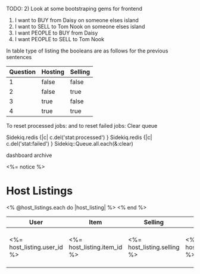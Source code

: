 TODO:
2) Look at some bootstraping gems for frontend

1) I want to BUY from Daisy on someone elses island
2) I want to SELL to Tom Nook on someone elses island
3) I want PEOPLE to BUY from Daisy
4) I want PEOPLE to SELL to Tom Nook

In table type of listing the booleans are as follows for the previous sentences

| Question | Hosting | Selling |
|----------|---------|---------|
| 1        | false   | false   |
| 2        | false   | true    |
| 3        | true    | false   |
| 4        | true    | true    |


To reset processed jobs:
and to reset failed jobs:
Clear queue

Sidekiq.redis {|c| c.del('stat:processed') }
Sidekiq.redis {|c| c.del('stat:failed') }
Sidekiq::Queue.all.each(&:clear)


dashboard archive

<p id="notice"><%= notice %></p>

<h1>Host Listings</h1>

<table>
  <thead>
    <tr>
      <th>User</th>
      <th>Item</th>
      <th>Selling</th>
      <th>Amount</th>
      <th>Start date</th>
      <th>End date</th>
      <th>Max users</th>
      <th>Allowed users</th>
      <th colspan="3"></th>
    </tr>
  </thead>

  <tbody>
    <% @host_listings.each do |host_listing| %>
      <tr>
        <td><%= host_listing.user_id %></td>
        <td><%= host_listing.item_id %></td>
        <td><%= host_listing.selling %></td>
        <td><%= host_listing.amount %></td>
        <td><%= host_listing.start_date %></td>
        <td><%= host_listing.end_date %></td>
        <td><%= "#{host_listing.total_join_listings_in_queue.count} / #{host_listing.max_users}" %></td>
        <td><%= "#{host_listing.currently_on_island.size} / #{host_listing.allowed_users}" %></td>
        <td><%= link_to 'Show', host_listing %></td>
      </tr>
    <% end %>
  </tbody>
</table>

<br>